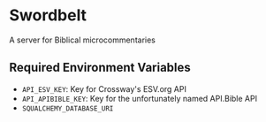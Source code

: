 # Swordbelt
A server for Biblical microcommentaries

## Required Environment Variables

* `API_ESV_KEY`: Key for Crossway's ESV.org API
* `API_APIBIBLE_KEY`: Key for the unfortunately named API.Bible API
* `SQUALCHEMY_DATABASE_URI`